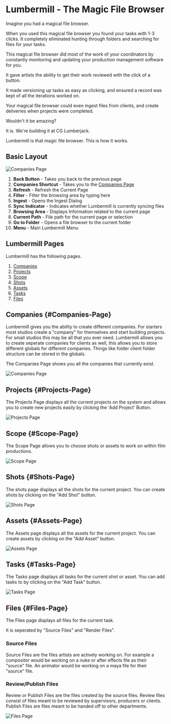 # Lumbermill - The Magic File Browser

Imagine you had a magical file browser.  

When you used this magical file browser you found your tasks with 1-3 clicks.  It completely eliminated hunting through folders and searching for files for your tasks.  

This magical file browser did most of the work of your coordinators by constantly monitoring and updating your production management software for you.

It gave artists the ability to get their work reviewed with the click of a button.

It made versioning up tasks as easy as clicking, and ensured a record was kept of all the iterations worked on.

Your magical file browser could even ingest files from clients, and create deliveries when projects were completed.  

Wouldn't it be amazing?

It is.  We're building it at CG Lumberjack. 

Lumbermill is that magic file browser.   This is how it works. 

## Basic Layout

![Companies Page](Key.png)

1) **Back Button** - Takes you back to the previous page
2) **Companies Shortcut** - Takes you to the [Companies Page](#Companies-Page)
3) **Refresh** - Refresh the Current Page
4) **Filter** - Filter the browsing area by typing here
5) **Ingest** - Opens the Ingest Dialog
6) **Sync Indicator** - Indicates whether Lumbermill is currently syncing files
7) **Browsing Area** - Displays Information related to the current page
8) **Current Path** - File path for the current page or selection
9) **Go to Folder** - Opens a file browser to the current folder
10) **Menu** - Main Lumbermill Menu

## Lumbermill Pages

Lumbermill has the following pages. 

1) [Companies](#Companies-Page)
2) [Projects](#Projects-Page)
3) [Scope](#Scope-Page)
4) [Shots](#Shots-Page)
5) [Assets](#Assets-Page)
6) [Tasks](#Tasks-Page)
7) [Files](#Files-Page)

## Companies {#Companies-Page}

Lumbermill gives you the ability to create different companies.  For starters most studios create a "company" for themselves and start building projects.  For small studios this may be all that you ever need.  Lumbermill allows you to create seperate companies for clients as well, this allows you to store different globals for different companies.  Things like folder client folder structure can be stored in the globals. 

The Companies Page shows you all the companies that currently exist. 

![Companies Page](Companies.png) 

## Projects {#Projects-Page}

The Projects Page displays all the current projects on the system and allows you to create new projects easily by clicking the 'Add Project' Button. 

![Projects Page](Projects.png) 

## Scope {#Scope-Page}

The Scope Page allows you to choose shots or assets to work on within film productions. 

![Scope Page](Scope.png) 

## Shots {#Shots-Page}

The shots page displays all the shots for the current project.  You can create shots by clicking on the "Add Shot" button.

![Shots Page](Shots-View.png) 

## Assets {#Assets-Page}

The Assets page displays all the assets for the current project.  You can create assets by clicking on the "Add Asset" button.

![Assets Page](Assets-Page.png) 

## Tasks {#Tasks-Page}

The Tasks page displays all tasks for the current shot or asset.  You can add tasks to by clicking on the "Add Task" button.

![Tasks Page](Shots-Task-View.png) 

## Files {#Files-Page}

The Files page displays all files for the current task.  

It is seperated by "Source Files" and "Render Files". 

### Source Files

Source Files are the files artists are actively working on.  For example a compositor would be working on a nuke or after effects file as their "source" file.   An animator would be working on a maya file for their "source" file.  

### Review/Publish Files

Review or Publish Files are the files created by the source files.  Review files consist of files meant to be reviewed by supervisors, producers or clients.  Publish Files are files meant to be handed off to other departments. 

![Files Page](CompFilesA.png) 
